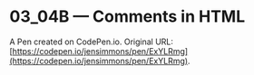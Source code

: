 # 03_04B — Comments in HTML 

A Pen created on CodePen.io. Original URL: [https://codepen.io/jensimmons/pen/ExYLRmg](https://codepen.io/jensimmons/pen/ExYLRmg).


